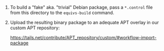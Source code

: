 1. To build a "fake" aka. "trivial" Debian package, pass a `*.control` file from
   this directory to the `equivs-build` command.

2. Upload the resulting binary package to an adequate APT overlay in our custom
   APT repository:

   https://tails.net/contribute/APT_repository/custom/#workflow-import-package

